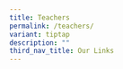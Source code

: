 ```yaml
---
title: Teachers
permalink: /teachers/
variant: tiptap
description: ""
third_nav_title: Our Links
---
```

